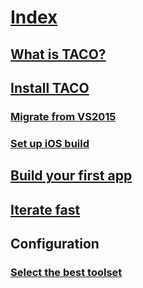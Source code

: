 # [Index](index.md)
## [What is TACO?](getting-started-2017/vs-taco-2017-intro.md)
## [Install TACO](getting-started-2017/vs-taco-2017-install.md)
### [Migrate from VS2015](getting-started-2017/vs-taco-2017-migration.md)
### [Set up iOS build](getting-started-2017/vs-taco-2017-ios-guide.md)
## [Build your first app](getting-started-2017/vs-taco-2017-first-app.md)
## [Iterate fast](getting-started-2017/vs-taco-2017-cordova-simulate.md)
## Configuration
### [Select the best toolset](getting-started-2017/vs-taco-2017-toolsets.md)

